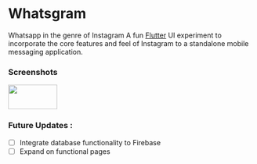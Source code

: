 # Whatsgram
Whatsapp in the genre of Instagram
A fun [Flutter](https://flutter.dev/) UI experiment to incorporate the core features and feel of Instagram to a standalone mobile messaging application.

### Screenshots 

<img src="https://user-images.githubusercontent.com/33112835/102806333-a3dbb480-43f7-11eb-90e2-dac553a257dd.png" width="100" height="50"/>

### Future Updates :
- [ ] Integrate database functionality to Firebase 
- [ ] Expand on functional pages 
